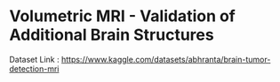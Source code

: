 # Volumetric MRI - Validation of Additional Brain Structures

Dataset Link : https://www.kaggle.com/datasets/abhranta/brain-tumor-detection-mri

